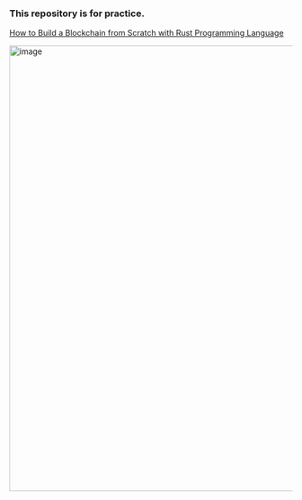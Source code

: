 ### This repository is for practice.

[How to Build a Blockchain from Scratch with Rust Programming Language](https://www.youtube.com/watch?v=vJdT05zl6jk)


<img width="793" alt="image" src="https://user-images.githubusercontent.com/11664271/203471658-a4f981da-d575-46e3-9112-9cea6b24651f.png">
